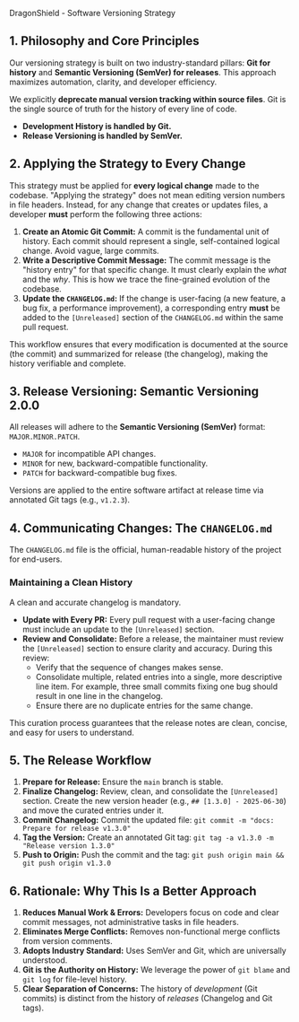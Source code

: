 DragonShield - Software Versioning Strategy

## 1. Philosophy and Core Principles

Our versioning strategy is built on two industry-standard pillars: **Git for history** and **Semantic Versioning (SemVer) for releases**. This approach maximizes automation, clarity, and developer efficiency.

We explicitly **deprecate manual version tracking within source files**. Git is the single source of truth for the history of every line of code.

-   **Development History is handled by Git.**
-   **Release Versioning is handled by SemVer.**

## 2. Applying the Strategy to Every Change

This strategy must be applied for **every logical change** made to the codebase. "Applying the strategy" does not mean editing version numbers in file headers. Instead, for any change that creates or updates files, a developer **must** perform the following three actions:

1.  **Create an Atomic Git Commit:** A commit is the fundamental unit of history. Each commit should represent a single, self-contained logical change. Avoid vague, large commits.
2.  **Write a Descriptive Commit Message:** The commit message is the "history entry" for that specific change. It must clearly explain the *what* and the *why*. This is how we trace the fine-grained evolution of the codebase.
3.  **Update the `CHANGELOG.md`:** If the change is user-facing (a new feature, a bug fix, a performance improvement), a corresponding entry **must** be added to the `[Unreleased]` section of the `CHANGELOG.md` within the same pull request.

This workflow ensures that every modification is documented at the source (the commit) and summarized for release (the changelog), making the history verifiable and complete.

## 3. Release Versioning: Semantic Versioning 2.0.0

All releases will adhere to the **Semantic Versioning (SemVer)** format: `MAJOR.MINOR.PATCH`.

-   `MAJOR` for incompatible API changes.
-   `MINOR` for new, backward-compatible functionality.
-   `PATCH` for backward-compatible bug fixes.

Versions are applied to the entire software artifact at release time via annotated Git tags (e.g., `v1.2.3`).

## 4. Communicating Changes: The `CHANGELOG.md`

The `CHANGELOG.md` file is the official, human-readable history of the project for end-users.

### Maintaining a Clean History
A clean and accurate changelog is mandatory.
-   **Update with Every PR:** Every pull request with a user-facing change must include an update to the `[Unreleased]` section.
-   **Review and Consolidate:** Before a release, the maintainer must review the `[Unreleased]` section to ensure clarity and accuracy. During this review:
    -   Verify that the sequence of changes makes sense.
    -   Consolidate multiple, related entries into a single, more descriptive line item. For example, three small commits fixing one bug should result in one line in the changelog.
    -   Ensure there are no duplicate entries for the same change.

This curation process guarantees that the release notes are clean, concise, and easy for users to understand.

## 5. The Release Workflow

1.  **Prepare for Release:** Ensure the `main` branch is stable.
2.  **Finalize Changelog:** Review, clean, and consolidate the `[Unreleased]` section. Create the new version header (e.g., `## [1.3.0] - 2025-06-30`) and move the curated entries under it.
3.  **Commit Changelog:** Commit the updated file: `git commit -m "docs: Prepare for release v1.3.0"`
4.  **Tag the Version:** Create an annotated Git tag: `git tag -a v1.3.0 -m "Release version 1.3.0"`
5.  **Push to Origin:** Push the commit and the tag: `git push origin main && git push origin v1.3.0`

## 6. Rationale: Why This Is a Better Approach

1.  **Reduces Manual Work & Errors:** Developers focus on code and clear commit messages, not administrative tasks in file headers.
2.  **Eliminates Merge Conflicts:** Removes non-functional merge conflicts from version comments.
3.  **Adopts Industry Standard:** Uses SemVer and Git, which are universally understood.
4.  **Git is the Authority on History:** We leverage the power of `git blame` and `git log` for file-level history.
5.  **Clear Separation of Concerns:** The history of *development* (Git commits) is distinct from the history of *releases* (Changelog and Git tags).

